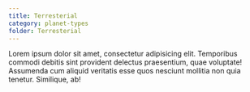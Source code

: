 ```yaml
---
title: Terresterial
category: planet-types
folder: Terresterial
---
```


Lorem ipsum dolor sit amet, consectetur adipisicing elit. Temporibus commodi debitis sint provident delectus praesentium, quae voluptate! Assumenda cum aliquid veritatis esse quos nesciunt mollitia non quia tenetur. Similique, ab!